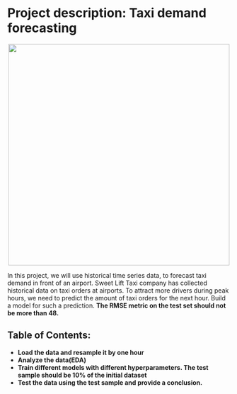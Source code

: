 # Project description: Taxi demand forecasting
<p align="center">
<img src="https://user-images.githubusercontent.com/56832126/130928628-196189b7-d771-4476-8d85-87887204d673.png" width="500px">
</p>

In this project, we will use historical time series data, to forecast taxi demand in front of an airport.
Sweet Lift Taxi company has collected historical data on taxi orders at airports. To attract more drivers during peak hours, we need to predict the amount of taxi orders for the next hour. Build a model for such a prediction.  **The RMSE metric on the test set should not be more than 48.**

## Table of Contents:
- **Load the data and resample it by one hour**
- **Analyze the data(EDA)**
- **Train different models with different hyperparameters. The test sample should be 10% of the initial dataset**
- **Test the data using the test sample and provide a conclusion.**


